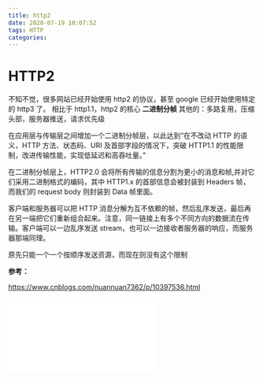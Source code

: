 ```yaml
---
title: http2
date: 2020-07-19 10:07:52
tags: HTTP
categories:
---
```


# HTTP2

不知不觉，很多网站已经开始使用 http2 的协议，甚至 google 已经开始使用特定的 http3 了。
相比于 http1.1，http2 的核心 **二进制分帧**
其他的：多路复用，压缩头部，服务器推送，请求优先级

在应用层与传输层之间增加一个二进制分帧层，以此达到“在不改动 HTTP 的语义，HTTP 方法、状态码、URI 及首部字段的情况下，突破 HTTP1.1 的性能限制，改进传输性能，实现低延迟和高吞吐量。”

在二进制分帧层上，HTTP2.0 会将所有传输的信息分割为更小的消息和帧,并对它们采用二进制格式的编码，其中 HTTP1.x 的首部信息会被封装到 Headers 帧，而我们的 request body 则封装到 Data 帧里面。

<!--- more --->

客户端和服务器可以把 HTTP 消息分解为互不依赖的帧，然后乱序发送，最后再在另一端把它们重新组合起来。注意，同一链接上有多个不同方向的数据流在传输。客户端可以一边乱序发送 stream，也可以一边接收者服务器的响应，而服务器那端同理。

原先只能一个一个按顺序发送资源，而现在则没有这个限制

**参考：**

https://www.cnblogs.com/nuannuan7362/p/10397536.html

<iframe src="//player.bilibili.com/player.html?aid=455561284&bvid=BV1p541147LD&cid=189611998&page=1" scrolling="no" border="0" frameborder="no" framespacing="0" allowfullscreen="true"> </iframe>
